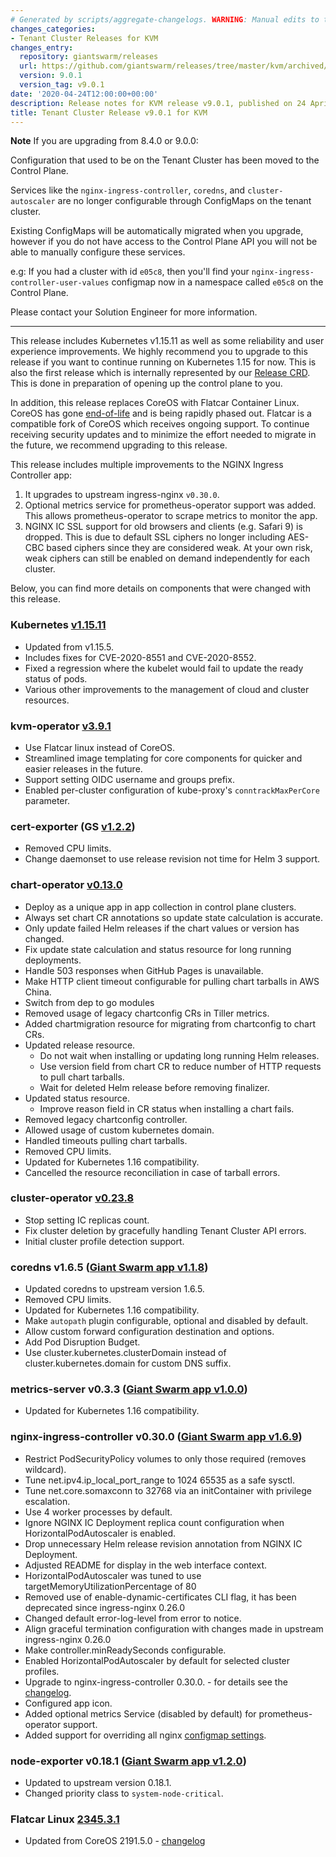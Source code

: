 ```yaml
---
# Generated by scripts/aggregate-changelogs. WARNING: Manual edits to this files will be overwritten.
changes_categories:
- Tenant Cluster Releases for KVM
changes_entry:
  repository: giantswarm/releases
  url: https://github.com/giantswarm/releases/tree/master/kvm/archived/v9.0.1
  version: 9.0.1
  version_tag: v9.0.1
date: '2020-04-24T12:00:00+00:00'
description: Release notes for KVM release v9.0.1, published on 24 April 2020, 12:00
title: Tenant Cluster Release v9.0.1 for KVM
---
```


**Note** If you are upgrading from 8.4.0 or 9.0.0:

Configuration that used to be on the Tenant Cluster has been moved to the Control Plane.

Services like the `nginx-ingress-controller`, `coredns`, and `cluster-autoscaler`
are no longer configurable through ConfigMaps on the tenant cluster.

Existing ConfigMaps will be automatically migrated when you upgrade, however if
you do not have access to the Control Plane API you will not be able to
manually configure these services.

e.g: If you had a cluster with id `e05c8`, then you'll find your
`nginx-ingress-controller-user-values` configmap now in a namespace called `e05c8`
on the Control Plane.

Please contact your Solution Engineer for more information.

---

This release includes Kubernetes v1.15.11 as well as some reliability and user experience improvements.
We highly recommend you to upgrade to this release if you want to continue running on Kubernetes 1.15 for now.
This is also the first release which is internally represented by our [Release CRD](https://docs.giantswarm.io/reference/cp-k8s-api/releases.release.giantswarm.io/). This is done in preparation of opening up the control plane to you.

In addition, this release replaces CoreOS with Flatcar Container Linux.
CoreOS has gone [end-of-life](https://coreos.com/os/eol/) and is being rapidly phased out.
Flatcar is a compatible fork of CoreOS which receives ongoing support.
To continue receiving security updates and to minimize the effort needed to migrate in the future, we recommend upgrading to this release.

This release includes multiple improvements to the NGINX Ingress Controller app:
1. It upgrades to upstream ingress-nginx `v0.30.0`.
2. Optional metrics service for prometheus-operator support was added. This allows prometheus-operator to scrape metrics to monitor the app.
3. NGINX IC SSL support for old browsers and clients (e.g. Safari 9) is dropped. This is due to default SSL ciphers no longer including AES-CBC based ciphers since they are considered weak. At your own risk, weak ciphers can still be enabled on demand independently for each cluster.

Below, you can find more details on components that were changed with this release.

### Kubernetes [v1.15.11](https://github.com/kubernetes/kubernetes/blob/master/CHANGELOG/CHANGELOG-1.15.md#changelog-since-v11510)
- Updated from v1.15.5.
- Includes fixes for CVE-2020-8551 and CVE-2020-8552.
- Fixed a regression where the kubelet would fail to update the ready status of pods.
- Various other improvements to the management of cloud and cluster resources.

### kvm-operator [v3.9.1](https://github.com/giantswarm/kvm-operator/releases/tag/v3.9.1)
- Use Flatcar linux instead of CoreOS.
- Streamlined image templating for core components for quicker and easier releases in the future.
- Support setting OIDC username and groups prefix.
- Enabled per-cluster configuration of kube-proxy's `conntrackMaxPerCore` parameter.

### cert-exporter (GS [v1.2.2](https://github.com/giantswarm/cert-exporter/releases/tag/v1.2.2))

- Removed CPU limits.
- Change daemonset to use release revision not time for Helm 3 support.

### chart-operator [v0.13.0](https://github.com/giantswarm/chart-operator/releases/tag/v0.13.0)

- Deploy as a unique app in app collection in control plane clusters.
- Always set chart CR annotations so update state calculation is accurate.
- Only update failed Helm releases if the chart values or version has changed.
- Fix update state calculation and status resource for long running deployments.
- Handle 503 responses when GitHub Pages is unavailable.
- Make HTTP client timeout configurable for pulling chart tarballs in AWS China.
- Switch from dep to go modules
- Removed usage of legacy chartconfig CRs in Tiller metrics.
- Added chartmigration resource for migrating from chartconfig to chart CRs.
- Updated release resource.
  - Do not wait when installing or updating long running Helm releases.
  - Use version field from chart CR to reduce number of HTTP requests to pull chart tarballs.
  - Wait for deleted Helm release before removing finalizer.
- Updated status resource.
  - Improve reason field in CR status when installing a chart fails.
- Removed legacy chartconfig controller.
- Allowed usage of custom kubernetes domain.
- Handled timeouts pulling chart tarballs.
- Removed CPU limits.
- Updated for Kubernetes 1.16 compatibility.
- Cancelled the resource reconciliation in case of tarball errors.

### cluster-operator [v0.23.8](https://github.com/giantswarm/cluster-operator/releases/tag/v0.23.8)

- Stop setting IC replicas count.
- Fix cluster deletion by gracefully handling Tenant Cluster API errors.
- Initial cluster profile detection support.

### coredns v1.6.5 ([Giant Swarm app v1.1.8](https://github.com/giantswarm/coredns-app/blob/master/CHANGELOG.md#v118-2020-03-20))

- Updated coredns to upstream version 1.6.5.
- Removed CPU limits.
- Updated for Kubernetes 1.16 compatibility.
- Make `autopath` plugin configurable, optional and disabled by default.
- Allow custom forward configuration destination and options.
- Add Pod Disruption Budget.
- Use cluster.kubernetes.clusterDomain instead of cluster.kubernetes.domain for custom DNS suffix.

### metrics-server v0.3.3 ([Giant Swarm app v1.0.0](https://github.com/giantswarm/metrics-server-app/blob/master/CHANGELOG.md#v100-2020-01-03))

- Updated for Kubernetes 1.16 compatibility.

### nginx-ingress-controller v0.30.0 ([Giant Swarm app v1.6.9](https://github.com/giantswarm/nginx-ingress-controller-app/blob/master/CHANGELOG.md#v169-2020-04-22))

- Restrict PodSecurityPolicy volumes to only those required (removes wildcard).
- Tune net.ipv4.ip_local_port_range to 1024 65535 as a safe sysctl.
- Tune net.core.somaxconn to 32768 via an initContainer with privilege escalation.
- Use 4 worker processes by default.
- Ignore NGINX IC Deployment replica count configuration when HorizontalPodAutoscaler is enabled.
- Drop unnecessary Helm release revision annotation from NGINX IC Deployment.
- Adjusted README for display in the web interface context.
- HorizontalPodAutoscaler was tuned to use targetMemoryUtilizationPercentage of 80
- Removed use of enable-dynamic-certificates CLI flag, it has been deprecated since ingress-nginx 0.26.0
- Changed default error-log-level from error to notice.
- Align graceful termination configuration with changes made in upstream ingress-nginx 0.26.0
- Make controller.minReadySeconds configurable.
- Enabled HorizontalPodAutoscaler by default for selected cluster profiles.
- Upgrade to nginx-ingress-controller 0.30.0. - for details see the [changelog](https://github.com/kubernetes/ingress-nginx/releases/tag/nginx-0.30.0).
- Configured app icon.
- Added optional metrics Service (disabled by default) for prometheus-operator support.
- Added support for overriding all nginx [configmap settings](https://github.com/kubernetes/ingress-nginx/blob/master/docs/user-guide/nginx-configuration/configmap.md#configuration-options).

### node-exporter v0.18.1 ([Giant Swarm app v1.2.0](https://github.com/giantswarm/node-exporter-app/blob/master/CHANGELOG.md#120-2020-01-08))

- Updated to upstream version 0.18.1.
- Changed priority class to `system-node-critical`.

### Flatcar Linux [2345.3.1](https://www.flatcar-linux.org/releases/#release-2345.3.1)

- Updated from CoreOS 2191.5.0 - [changelog](https://www.flatcar-linux.org/releases/#release-2345.3.1)

